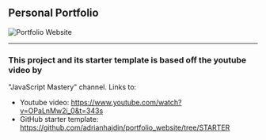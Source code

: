 ## Personal Portfolio

![Portfolio Website](https://i.ibb.co/WgPMpts/image.png)

<hr>

### This project and its starter template is based off the youtube video by

"JavaScript Mastery" channel. Links to:

- Youtube video: https://www.youtube.com/watch?v=OPaLnMw2i_0&t=343s
- GitHub starter template: https://github.com/adrianhajdin/portfolio_website/tree/STARTER
